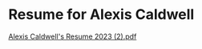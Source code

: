 # Resume for Alexis Caldwell
[Alexis Caldwell's Resume 2023 (2).pdf](https://github.com/caldwella2/resume/files/13126186/Alexis.Caldwell.s.Resume.2023.2.pdf)
